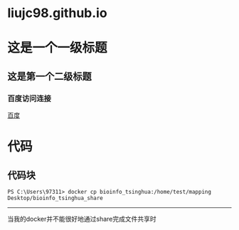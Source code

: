 # liujc98.github.io
# 这是一个一级标题
## 这是第一个二级标题
### 百度访问连接
[百度](https://www.baidu.com)
# 代码
## 代码块
    
    PS C:\Users\97311> docker cp bioinfo_tsinghua:/home/test/mapping Desktop/bioinfo_tsinghua_share
    
****
当我的docker并不能很好地通过share完成文件共享时
